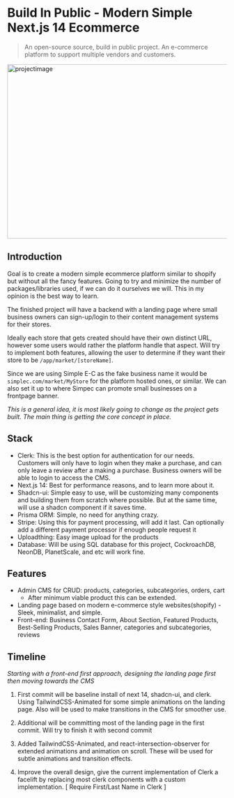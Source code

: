 # Build In Public - Modern Simple Next.js 14 Ecommerce
>An open-source source, build in public project. An e-commerce platform to support multiple vendors and customers.
<img src="https://github.com/Triv2/Triv2/assets/126743500/224f17ee-f3fc-452d-8984-9e80b4ce73cc" alt="projectimage" width="800" height="400" />

## Introduction

Goal is to create a modern simple ecommerce platform similar to shopify but without all the fancy features. Going to try and minimize the number of packages/libraries used, if we can do it ourselves we will. This in my opinion is the best way to learn.

The finished project will have a backend with a landing page where small business owners can sign-up/login to their content management systems for their stores.

Ideally each store that gets created should have their own distinct URL, however some users would rather the platform handle that aspect. Will try to implement both features, allowing the user to determine if they want their store to be `/app/market/[storeName]`. 

Since we are using Simple E-C as the fake business name it would be `simplec.com/market/MyStore` for the platform hosted ones, or similar. We can also set it up to where Simpec can promote small businesses on a frontpage banner.

*This is a general idea, it is most likely going to change as the project gets built. The main thing is getting the core concept in place.*

## Stack
- Clerk: This is the best option for authentication for our needs. Customers will only have to login when they make a purchase, and can only leave a review after a making a purchase. Business owners will be able to login to access the CMS. 
- Next.js 14: Best for performance reasons, and to learn more about it.
- Shadcn-ui: Simple easy to use, will be customizing many components and building them from scratch where possible. But at the same time, will use a shadcn component if it saves time. 
- Prisma ORM: Simple, no need for anything crazy.
- Stripe: Using this for payment processing, will add it last. Can optionally add a different payment processor if enough people request it
- Uploadthing: Easy image upload for the products
- Database: Will be using  SQL database for this project, CockroachDB, NeonDB, PlanetScale, and etc will work fine. 


## Features
- Admin CMS for CRUD: products, categories, subcategories, orders, cart
	- After minimum viable product this can be extended.
- Landing page based on modern e-commerce style websites(shopify)
	-Sleek, minimalist, and simple.
- Front-end: Business Contact Form, About Section, Featured Products, Best-Selling Products, Sales Banner, categories and subcategories, reviews


## Timeline
*Starting with a front-end first approach, designing the landing page first then moving towards the CMS*

1. First commit will be baseline install of next 14, shadcn-ui, and clerk. Using TailwindCSS-Animated for some simple animations on the landing page. Also will be used to make transitions in the CMS for smoother use.
	
2. Additional will be committing most of the landing page in the first commit. Will try to finish it with second commit

3. Added TailwindCSS-Animated, and react-intersection-observer for extended animations and animation on scroll. These will be used for subtle animations and transition effects.

4. Improve the overall design, give the current implementation of Clerk a facelift by replacing most clerk components with a custom implementation. [ Require First/Last Name in Clerk ]


		
